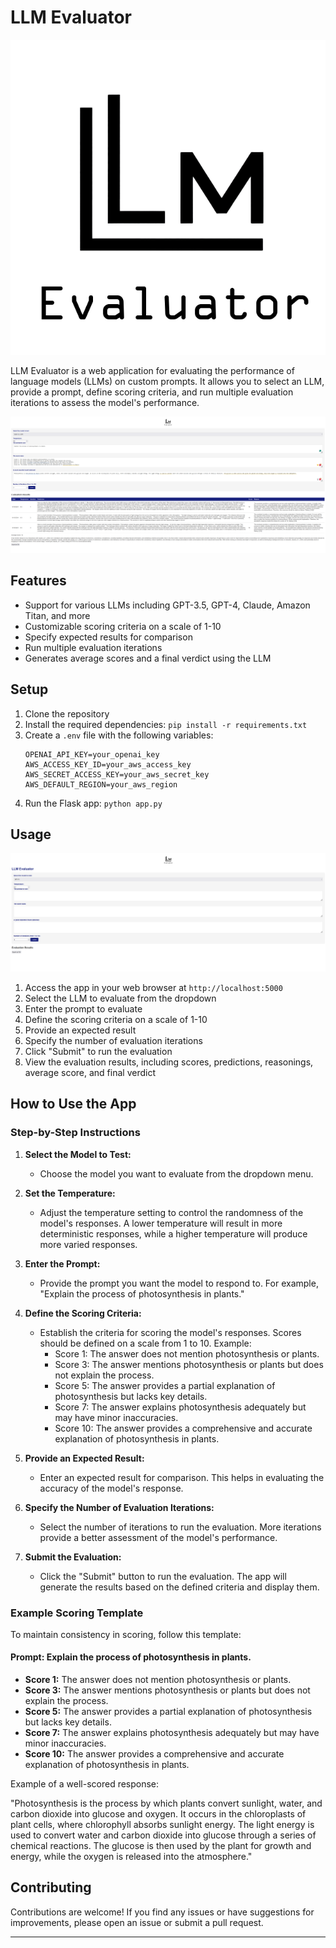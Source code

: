 
# LLM Evaluator

![](static/images/llmlogo_back.png)

LLM Evaluator is a web application for evaluating the performance of language models (LLMs) on custom prompts. It allows you to select an LLM, provide a prompt, define scoring criteria, and run multiple evaluation iterations to assess the model's performance.

![](static/images/llmeval2.png)



## Features

- Support for various LLMs including GPT-3.5, GPT-4, Claude, Amazon Titan, and more
- Customizable scoring criteria on a scale of 1-10
- Specify expected results for comparison
- Run multiple evaluation iterations
- Generates average scores and a final verdict using the LLM

## Setup

1. Clone the repository 
2. Install the required dependencies: `pip install -r requirements.txt`
3. Create a `.env` file with the following variables:
   ```
   OPENAI_API_KEY=your_openai_key
   AWS_ACCESS_KEY_ID=your_aws_access_key
   AWS_SECRET_ACCESS_KEY=your_aws_secret_key
   AWS_DEFAULT_REGION=your_aws_region
   ```
4. Run the Flask app: `python app.py`

## Usage
![](static/images/llmeval1.png)

1. Access the app in your web browser at `http://localhost:5000`
2. Select the LLM to evaluate from the dropdown
3. Enter the prompt to evaluate
4. Define the scoring criteria on a scale of 1-10
5. Provide an expected result
6. Specify the number of evaluation iterations
7. Click "Submit" to run the evaluation
8. View the evaluation results, including scores, predictions, reasonings, average score, and final verdict

## How to Use the App

### Step-by-Step Instructions

1. **Select the Model to Test:**
   - Choose the model you want to evaluate from the dropdown menu.

2. **Set the Temperature:**
   - Adjust the temperature setting to control the randomness of the model's responses. A lower temperature will result in more deterministic responses, while a higher temperature will produce more varied responses.

3. **Enter the Prompt:**
   - Provide the prompt you want the model to respond to. For example, "Explain the process of photosynthesis in plants."

4. **Define the Scoring Criteria:**
   - Establish the criteria for scoring the model's responses. Scores should be defined on a scale from 1 to 10. Example:
     - Score 1: The answer does not mention photosynthesis or plants.
     - Score 3: The answer mentions photosynthesis or plants but does not explain the process.
     - Score 5: The answer provides a partial explanation of photosynthesis but lacks key details.
     - Score 7: The answer explains photosynthesis adequately but may have minor inaccuracies.
     - Score 10: The answer provides a comprehensive and accurate explanation of photosynthesis in plants.

5. **Provide an Expected Result:**
   - Enter an expected result for comparison. This helps in evaluating the accuracy of the model's response.

6. **Specify the Number of Evaluation Iterations:**
   - Select the number of iterations to run the evaluation. More iterations provide a better assessment of the model's performance.

7. **Submit the Evaluation:**
   - Click the "Submit" button to run the evaluation. The app will generate the results based on the defined criteria and display them.

### Example Scoring Template

To maintain consistency in scoring, follow this template:

#### Prompt: Explain the process of photosynthesis in plants.

- **Score 1:** The answer does not mention photosynthesis or plants.
- **Score 3:** The answer mentions photosynthesis or plants but does not explain the process.
- **Score 5:** The answer provides a partial explanation of photosynthesis but lacks key details.
- **Score 7:** The answer explains photosynthesis adequately but may have minor inaccuracies.
- **Score 10:** The answer provides a comprehensive and accurate explanation of photosynthesis in plants.

Example of a well-scored response:

"Photosynthesis is the process by which plants convert sunlight, water, and carbon dioxide into glucose and oxygen. It occurs in the chloroplasts of plant cells, where chlorophyll absorbs sunlight energy. The light energy is used to convert water and carbon dioxide into glucose through a series of chemical reactions. The glucose is then used by the plant for growth and energy, while the oxygen is released into the atmosphere."

## Contributing

Contributions are welcome! If you find any issues or have suggestions for improvements, please open an issue or submit a pull request.



---
